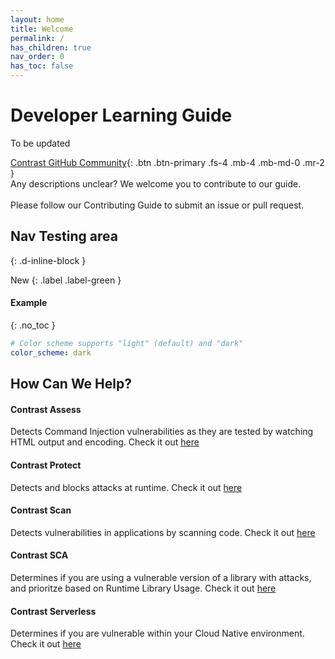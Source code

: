 ```yaml
---
layout: home
title: Welcome
permalink: /
has_children: true
nav_order: 0
has_toc: false
---
```


<h1>Developer Learning Guide </h1>


To be updated

[Contrast GitHub Community](https://github.com/sara-kathryn/DeveloperLearnGuide){: .btn .btn-primary .fs-4 .mb-4 .mb-md-0 .mr-2 }
<br/> 
Any descriptions unclear? We welcome you to contribute to our guide.
<br/>  
Please follow our Contributing Guide to submit an issue or pull request.



## Nav Testing area

{: .d-inline-block }

New
{: .label .label-green }


#### Example
{: .no_toc }

```yaml
# Color scheme supports "light" (default) and "dark"
color_scheme: dark
```


## How Can We Help?

#### Contrast Assess 

Detects Command Injection vulnerabilities as they are tested by watching HTML output and encoding. Check it out [here](https://www.contrastsecurity.com/contrast-assess)

#### Contrast Protect 

Detects and blocks attacks at runtime. Check it out [here](https://www.contrastsecurity.com/contrast-protect)

#### Contrast Scan

Detects vulnerabilities in  applications by scanning code. Check it out [here](https://www.contrastsecurity.com/contrast-scan)

#### Contrast SCA

Determines if you are using a vulnerable version of a library with attacks, and prioritze based on Runtime Library Usage. Check it out [here](https://www.contrastsecurity.com/contrast-sca)

#### Contrast Serverless

Determines if you are vulnerable within your Cloud Native environment. Check it out [here](https://www.contrastsecurity.com/contrast-serverless)